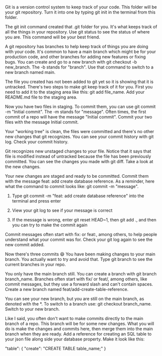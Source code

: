 Git is a version control system to keep track of your code. This folder will be your git repository. Turn it into one by typing git init in the terminal from this folder.


The git init command created that .git folder for you. It's what keeps track of all the things in your repository. Use git status to see the status of where you are. This command will be your best friend.


A git repository has branches to help keep track of things you are doing with your code. It's common to have a main branch which might be for your production code, and other branches for adding new features or fixing bugs. You can create and go to a new branch with git checkout -b new_branch. The -b stands for "branch". Use that command to switch to a new branch named main.


The file you created has not been added to git yet so it is showing that it is untracked. There's two steps to make git keep track of it for you. First you need to add it to the staging area like this: git add file_name. Add your README.md file to the staging area.


Now you have two files in staging. To commit them, you can use git commit -m "Initial commit". The -m stands for "message". Often times, the first commit of a repo will have the message "Initial commit". Commit your two files with the message Initial commit.


Your "working tree" is clean, the files were committed and there's no other new changes that git recognizes. You can see your commit history with git log. Check your commit history.



Git recognizes new unstaged changes to your file. Notice that it says that file is modified instead of untracked because the file has been previously committed. You can see the changes you made with git diff. Take a look at the new changes.




Your new changes are staged and ready to be committed. Commit them with the message feat: add create database reference. As a reminder, here what the command to commit looks like: git commit -m "message".

1. Type git commit -m "feat: add create database reference" into the terminal and press enter

2. View your git log to see if your message is correct

3. If the message is wrong, enter git reset HEAD~1, then git add ., and then you can try to make the commit again


Commit messages often start with fix: or feat:, among others, to help people understand what your commit was for. Check your git log again to see the new commit added.


Now there's three commits 😄 You have been making changes to your main branch. You actually want to try and avoid that. Type git branch to see the current branches in your repo.


You only have the main branch still. You can create a branch with git branch branch_name. Branches often start with fix/ or feat/, among others, like commit messages, but they use a forward slash and can't contain spaces. Create a new branch named feat/add-create-table-reference.


You can see your new branch, but you are still on the main branch, as denoted with the *. To switch to a branch use: git checkout branch_name. Switch to your new branch.


Like I said, you often don't want to make commits directly to the main branch of a repo. This branch will be for some new changes. What you will do is make the changes and commits here, then merge them into the main branch when they are ready. Add a reference for creating an SQL table to your json file along side your database property. Make it look like this:

"table": {
  "create": "CREATE TABLE table_name;"
}